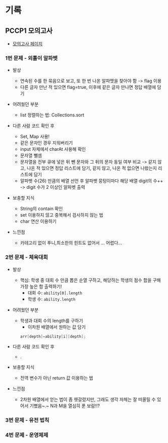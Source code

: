 # 기록
## PCCP1 모의고사
- [모의고사 페이지](https://school.programmers.co.kr/learn/courses/15008/15008-pccp-%EB%AA%A8%EC%9D%98%EA%B3%A0%EC%82%AC-1%ED%9A%8C)
### 1번 문제 - 외톨이 알파벳
- 발상
  - 연속된 수를 한 묶음으로 보고, 또 한 번 나온 알파멧을 찾아야 함 -> flag 이용
  - 다른 글자 만난 적 있으면 flag=true, 이후에 같은 글자 만나면 정답 배열에 담기

- 어려웠던 부분
  - list 정렬하는 법: Collections.sort
 
- 다른 사람 코드 확인 후 
  - Set, Map 사용!
  - 같은 문자인 경우 지워버리기
  - input 자체에서 charAt 사용해 확인
  - 문자열 뺄셈
  - 문자열을 전부 큐에 넣은 뒤 뺀 문자와 그 뒤의 문자 동일 여부 비교 -> 같지 않고, 나온 적 있으면 정답 리스트에 담기, 같지 않고, 나온 적 없으면 나왔는지 리스트에 담기
  - 알파벳 수(26) 만큼의 배열 선언 후 알파벳 뭉텅이마다 해당 배열 digit의 수++ -> digit 수가 2 이상인 알파벳 출력

- 보충할 지식
  - String의 contain 확인
  - set 이용하지 않고 중복해서 검사하지 않는 법
  - char 연산 이용하기
  
- 느낀점
  - 카테고리 없이 푸니,최소한의 힌트도 없어서 ... 어렵다...
  
### 2번 문제 - 체육대회
- 발상
  - 핵심: 학생 중 대회 수 만큼 뽑은 순열 구하고, 해당하는 학생의 점수 합을 구해 가장 높은 합 출력하기!
    - 대회 수: `ability[0].length`
    - 학생 수: `ability.length`

- 어려웠던 부분
  - 학생과 대회 수의 length를 구하기
    - 이차원 배열에서 원하는 값 담기
     ```java 
    arr[depth]=ability[i][depth]; 
    ```
- 다른 사람 코드 확인 후
  - .

- 보충할 지식
  - 전역 변수가 아닌 return 값 이용하는 법

- 느낀점
  - 2차원 배열에서 얻는 법이 좀 헷갈렸지만, 그래도 생각 자체는 잘 떠올릴 수 있어서 기뻤음~.~ N과 M을 열심히 푼 보람!!?

### 3번 문제 - 유전 법칙



### 4번 문제 - 운영체제